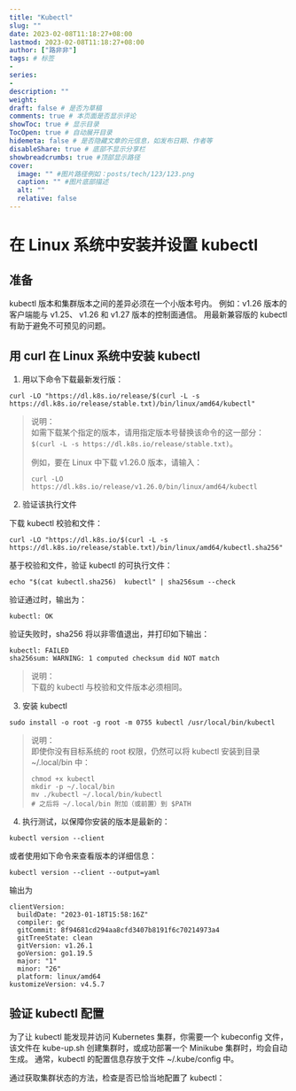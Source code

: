 ```yaml
---
title: "Kubectl"
slug: ""
date: 2023-02-08T11:18:27+08:00
lastmod: 2023-02-08T11:18:27+08:00
author: ["路非非"]
tags: # 标签
-
series:
-
description: ""
weight:
draft: false # 是否为草稿
comments: true # 本页面是否显示评论
showToc: true # 显示目录
TocOpen: true # 自动展开目录
hidemeta: false # 是否隐藏文章的元信息，如发布日期、作者等
disableShare: true # 底部不显示分享栏
showbreadcrumbs: true #顶部显示路径
cover:
  image: "" #图片路径例如：posts/tech/123/123.png
  caption: "" #图片底部描述
  alt: ""
  relative: false
---
```


# 在 Linux 系统中安装并设置 kubectl

## 准备
kubectl 版本和集群版本之间的差异必须在一个小版本号内。 例如：v1.26 版本的客户端能与 v1.25、 v1.26 和 v1.27 版本的控制面通信。 用最新兼容版的 kubectl 有助于避免不可预见的问题。

## 用 curl 在 Linux 系统中安装 kubectl

1. 用以下命令下载最新发行版：

```shell
curl -LO "https://dl.k8s.io/release/$(curl -L -s https://dl.k8s.io/release/stable.txt)/bin/linux/amd64/kubectl"
```

>说明：<br/>
>如需下载某个指定的版本，请用指定版本号替换该命令的这一部分： `$(curl -L -s https://dl.k8s.io/release/stable.txt)`。
>
>例如，要在 Linux 中下载 v1.26.0 版本，请输入：
>
>```shell
>curl -LO https://dl.k8s.io/release/v1.26.0/bin/linux/amd64/kubectl

2. 验证该执行文件

下载 kubectl 校验和文件：
```shell
curl -LO "https://dl.k8s.io/$(curl -L -s https://dl.k8s.io/release/stable.txt)/bin/linux/amd64/kubectl.sha256"
```
基于校验和文件，验证 kubectl 的可执行文件：
```shell
echo "$(cat kubectl.sha256)  kubectl" | sha256sum --check
```
验证通过时，输出为：
```
kubectl: OK
```
验证失败时，sha256 将以非零值退出，并打印如下输出：
```
kubectl: FAILED
sha256sum: WARNING: 1 computed checksum did NOT match
```
>说明：<br/>
>下载的 kubectl 与校验和文件版本必须相同。

3. 安装 kubectl
```shell
sudo install -o root -g root -m 0755 kubectl /usr/local/bin/kubectl
```
>说明：<br/>
>即使你没有目标系统的 root 权限，仍然可以将 kubectl 安装到目录 ~/.local/bin 中：
>```
>chmod +x kubectl
>mkdir -p ~/.local/bin
>mv ./kubectl ~/.local/bin/kubectl
># 之后将 ~/.local/bin 附加（或前置）到 $PATH
>```

4. 执行测试，以保障你安装的版本是最新的：
```shell
kubectl version --client
```
或者使用如下命令来查看版本的详细信息：
```shell
kubectl version --client --output=yaml
```
输出为
```
clientVersion:
  buildDate: "2023-01-18T15:58:16Z"
  compiler: gc
  gitCommit: 8f94681cd294aa8cfd3407b8191f6c70214973a4
  gitTreeState: clean
  gitVersion: v1.26.1
  goVersion: go1.19.5
  major: "1"
  minor: "26"
  platform: linux/amd64
kustomizeVersion: v4.5.7
```

## 验证 kubectl 配置
为了让 kubectl 能发现并访问 Kubernetes 集群，你需要一个 kubeconfig 文件， 该文件在 kube-up.sh 创建集群时，或成功部署一个 Minikube 集群时，均会自动生成。 通常，kubectl 的配置信息存放于文件 ~/.kube/config 中。

通过获取集群状态的方法，检查是否已恰当地配置了 kubectl：